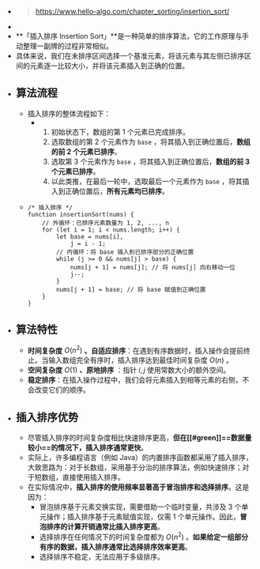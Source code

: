 - > https://www.hello-algo.com/chapter_sorting/insertion_sort/
-
- **「插入排序 Insertion Sort」**是一种简单的排序算法，它的工作原理与手动整理一副牌的过程非常相似。
- 具体来说，我们在未排序区间选择一个基准元素，将该元素与其左侧已排序区间的元素逐一比较大小，并将该元素插入到正确的位置。
- ## 算法流程
	- 插入排序的整体流程如下：
		- 1. 初始状态下，数组的第 1 个元素已完成排序。
		  2. 选取数组的第 2 个元素作为 `base` ，将其插入到正确位置后，**数组的前 2 个元素已排序**。
		  3. 选取第 3 个元素作为 `base` ，将其插入到正确位置后，**数组的前 3 个元素已排序**。
		  4. 以此类推，在最后一轮中，选取最后一个元素作为 `base` ，将其插入到正确位置后，**所有元素均已排序**。
	- ```
	  /* 插入排序 */
	  function insertionSort(nums) {
	      // 外循环：已排序元素数量为 1, 2, ..., n
	      for (let i = 1; i < nums.length; i++) {
	          let base = nums[i],
	              j = i - 1;
	          // 内循环：将 base 插入到已排序部分的正确位置
	          while (j >= 0 && nums[j] > base) {
	              nums[j + 1] = nums[j]; // 将 nums[j] 向右移动一位
	              j--;
	          }
	          nums[j + 1] = base; // 将 base 赋值到正确位置
	      }
	  }
	  ```
- ## 算法特性
	- **时间复杂度** $O(n^2)$ **、自适应排序**：在遇到有序数据时，插入操作会提前终止。当输入数组完全有序时，插入排序达到最佳时间复杂度 $O(n)$ 。
	- **空间复杂度** $O(1)$ **、原地排序** ：指针 $i , j$ 使用常数大小的额外空间。
	- **稳定排序**：在插入操作过程中，我们会将元素插入到相等元素的右侧，不会改变它们的顺序。
- ## 插入排序优势
	- 尽管插入排序的时间复杂度相比快速排序更高，**但在[[#green]]==数据量较小==的情况下，插入排序通常更快**。
	- 实际上，许多编程语言（例如 Java）的内置排序函数都采用了插入排序，大致思路为：对于长数组，采用基于分治的排序算法，例如快速排序；对于短数组，直接使用插入排序。
	- 在实际情况中，**插入排序的使用频率显著高于冒泡排序和选择排序**。这是因为：
		- 冒泡排序基于元素交换实现，需要借助一个临时变量，共涉及 3 个单元操作；插入排序基于元素赋值实现，仅需 1 个单元操作。因此，**冒泡排序的计算开销通常比插入排序更高**。
		- 选择排序在任何情况下的时间复杂度都为 $O(n^2)$ 。**如果给定一组部分有序的数据，插入排序通常比选择排序效率更高**。
		- 选择排序不稳定，无法应用于多级排序。